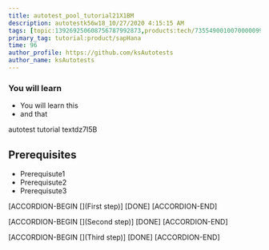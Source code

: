 ```yaml
---
title: autotest_pool_tutorial21X1BM
description: autotestk56w18_10/27/2020 4:15:15 AM
tags: [topic:139269250608756787992873,products:tech/73554900100700000996,tutorial:experience/advanced]
primary_tag: tutorial:product/sapHana
time: 96
author_profile: https://github.com/ksAutotests
author_name: ksAutotests
---
```

### You will learn
- You will learn this
- and that

autotest tutorial textdz7I5B

## Prerequisites
- Prerequisute1
- Prerequisute2
- Prerequisute3

[ACCORDION-BEGIN [](First step)]
[DONE]
[ACCORDION-END]

[ACCORDION-BEGIN [](Second step)]
[DONE]
[ACCORDION-END]

[ACCORDION-BEGIN [](Third step)]
[DONE]
[ACCORDION-END]

